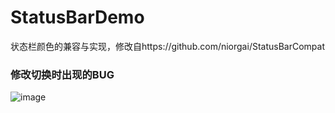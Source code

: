 # StatusBarDemo
状态栏颜色的兼容与实现，修改自https://github.com/niorgai/StatusBarCompat


### 修改切换时出现的BUG
![image](https://raw.githubusercontent.com/lcokean/StatusBarDemo/master/art/demo.gif)
